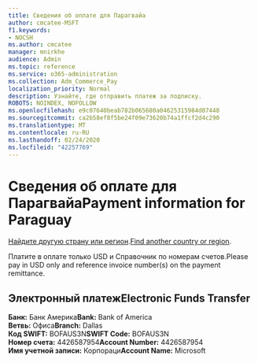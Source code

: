 ```yaml
---
title: Сведения об оплате для Парагвайа
author: cmcatee-MSFT
f1.keywords:
- NOCSH
ms.author: cmcatee
manager: mnirkhe
audience: Admin
ms.topic: reference
ms.service: o365-administration
ms.collection: Adm_Commerce_Pay
localization_priority: Normal
description: Узнайте, где отправить платеж за подписку.
ROBOTS: NOINDEX, NOFOLLOW
ms.openlocfilehash: e9c07640beab782b065680a04625315984d07448
ms.sourcegitcommit: ca2b58ef8f5be24f09e73620b74a1ffcf2d4c290
ms.translationtype: MT
ms.contentlocale: ru-RU
ms.lasthandoff: 02/24/2020
ms.locfileid: "42257769"
---
```

# <a name="payment-information-for-paraguay"></a><span data-ttu-id="d3a3a-103">Сведения об оплате для Парагвайа</span><span class="sxs-lookup"><span data-stu-id="d3a3a-103">Payment information for Paraguay</span></span>

<span data-ttu-id="d3a3a-104">[Найдите другую страну или регион](../billing-and-payments/pay-for-your-subscription.md).</span><span class="sxs-lookup"><span data-stu-id="d3a3a-104">[Find another country or region](../billing-and-payments/pay-for-your-subscription.md).</span></span>

<span data-ttu-id="d3a3a-105">Платите в оплате только USD и Справочник по номерам счетов.</span><span class="sxs-lookup"><span data-stu-id="d3a3a-105">Please pay in USD only and reference invoice number(s) on the payment remittance.</span></span>

## <a name="electronic-funds-transfer"></a><span data-ttu-id="d3a3a-106">Электронный платеж</span><span class="sxs-lookup"><span data-stu-id="d3a3a-106">Electronic Funds Transfer</span></span>

<span data-ttu-id="d3a3a-107">**Банк:** Банк Америка</span><span class="sxs-lookup"><span data-stu-id="d3a3a-107">**Bank:** Bank of America</span></span>  
<span data-ttu-id="d3a3a-108">**Ветвь:** Офиса</span><span class="sxs-lookup"><span data-stu-id="d3a3a-108">**Branch:** Dallas</span></span>  
<span data-ttu-id="d3a3a-109">**Код SWIFT:** BOFAUS3N</span><span class="sxs-lookup"><span data-stu-id="d3a3a-109">**SWIFT Code:** BOFAUS3N</span></span>  
<span data-ttu-id="d3a3a-110">**Номер счета:** 4426587954</span><span class="sxs-lookup"><span data-stu-id="d3a3a-110">**Account Number:** 4426587954</span></span>  
<span data-ttu-id="d3a3a-111">**Имя учетной записи:** Корпораци</span><span class="sxs-lookup"><span data-stu-id="d3a3a-111">**Account Name:** Microsoft</span></span>  